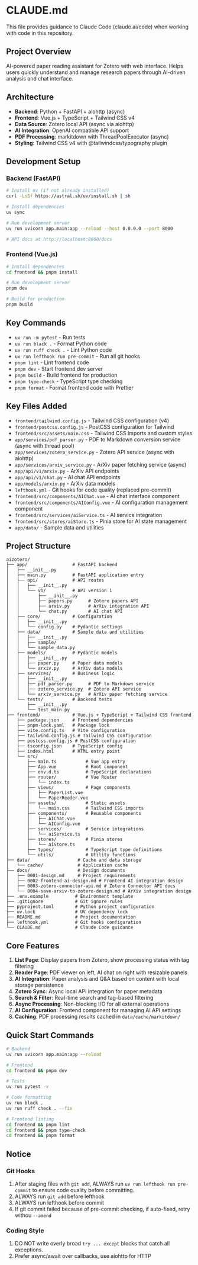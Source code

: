 # CLAUDE.md

This file provides guidance to Claude Code (claude.ai/code) when working with code in this repository.

## Project Overview

AI-powered paper reading assistant for Zotero with web interface. Helps users quickly understand and manage research papers through AI-driven analysis and chat interface.

## Architecture

- **Backend**: Python + FastAPI + aiohttp (async)
- **Frontend**: Vue.js + TypeScript + Tailwind CSS v4
- **Data Source**: Zotero local API (async via aiohttp)
- **AI Integration**: OpenAI compatible API support
- **PDF Processing**: markitdown with ThreadPoolExecutor (async)
- **Styling**: Tailwind CSS v4 with @tailwindcss/typography plugin

## Development Setup

### Backend (FastAPI)

```bash
# Install uv (if not already installed)
curl -LsSf https://astral.sh/uv/install.sh | sh

# Install dependencies
uv sync

# Run development server
uv run uvicorn app.main:app --reload --host 0.0.0.0 --port 8000

# API docs at http://localhost:8000/docs
```

### Frontend (Vue.js)

```bash
# Install dependencies
cd frontend && pnpm install

# Run development server
pnpm dev

# Build for production
pnpm build
```

## Key Commands

- `uv run -m pytest` - Run tests
- `uv run black .` - Format Python code
- `uv run ruff check .` - Lint Python code
- `uv run lefthook run pre-commit` - Run all git hooks
- `pnpm lint` - Lint frontend code
- `pnpm dev` - Start frontend dev server
- `pnpm build` - Build frontend for production
- `pnpm type-check` - TypeScript type checking
- `pnpm format` - Format frontend code with Prettier

## Key Files Added

- `frontend/tailwind.config.js` - Tailwind CSS configuration (v4)
- `frontend/postcss.config.js` - PostCSS configuration for Tailwind
- `frontend/src/assets/main.css` - Tailwind CSS imports and custom styles
- `app/services/pdf_parser.py` - PDF to Markdown conversion service (async with thread pool)
- `app/services/zotero_service.py` - Zotero API service (async with aiohttp)
- `app/services/arxiv_service.py` - ArXiv paper fetching service (async)
- `app/api/v1/arxiv.py` - ArXiv API endpoints
- `app/api/v1/chat.py` - AI chat API endpoints
- `app/models/arxiv.py` - ArXiv data models
- `lefthook.yml` - Git hooks for code quality (replaced pre-commit)
- `frontend/src/components/AIChat.vue` - AI chat interface component
- `frontend/src/components/AIConfig.vue` - AI configuration management component
- `frontend/src/services/aiService.ts` - AI service integration
- `frontend/src/stores/aiStore.ts` - Pinia store for AI state management
- `app/data/` - Sample data and utilities

## Project Structure

```
aizotero/
├── app/                 # FastAPI backend
│   ├── __init__.py
│   ├── main.py          # FastAPI application entry
│   ├── api/             # API routes
│   │   ├── __init__.py
│   │   └── v1/          # API version 1
│   │       ├── __init__.py
│   │       ├── papers.py      # Zotero papers API
│   │       ├── arxiv.py       # ArXiv integration API
│   │       └── chat.py        # AI chat API
│   ├── core/            # Configuration
│   │   ├── __init__.py
│   │   └── config.py    # Pydantic settings
│   ├── data/            # Sample data and utilities
│   │   ├── __init__.py
│   │   ├── sample/
│   │   └── sample_data.py
│   ├── models/          # Pydantic models
│   │   ├── __init__.py
│   │   ├── paper.py     # Paper data models
│   │   └── arxiv.py     # ArXiv data models
│   ├── services/        # Business logic
│   │   ├── __init__.py
│   │   ├── pdf_parser.py      # PDF to Markdown service
│   │   ├── zotero_service.py  # Zotero API service
│   │   └── arxiv_service.py   # ArXiv paper fetching service
│   └── tests/           # Backend tests
│       ├── __init__.py
│       └── test_main.py
├── frontend/            # Vue.js + TypeScript + Tailwind CSS frontend
│   ├── package.json     # Frontend dependencies
│   ├── pnpm-lock.yaml   # Package lock
│   ├── vite.config.ts   # Vite configuration
│   ├── tailwind.config.js # Tailwind CSS configuration
│   ├── postcss.config.js # PostCSS configuration
│   ├── tsconfig.json    # TypeScript config
│   ├── index.html       # HTML entry point
│   └── src/
│       ├── main.ts           # Vue app entry
│       ├── App.vue           # Root component
│       ├── env.d.ts          # TypeScript declarations
│       ├── router/           # Vue Router
│       │   └── index.ts
│       ├── views/            # Page components
│       │   ├── PaperList.vue
│       │   └── PaperReader.vue
│       ├── assets/           # Static assets
│       │   └── main.css      # Tailwind CSS imports
│       ├── components/       # Reusable components
│       │   ├── AIChat.vue
│       │   └── AIConfig.vue
│       ├── services/         # Service integrations
│       │   └── aiService.ts
│       ├── stores/           # Pinia stores
│       │   └── aiStore.ts
│       ├── types/            # TypeScript type definitions
│       └── utils/            # Utility functions
├── data/                  # Cache and data storage
│   └── cache/             # Application cache
├── docs/                  # Design documents
│   ├── 0001-design.md     # Project requirements
│   ├── 0002-frontend-ai-design.md # Frontend AI integration design
│   ├── 0003-zotero-connector-api.md # Zotero Connector API docs
│   └── 0004-save-arxiv-to-zotero-design.md # ArXiv integration design
├── .env.example          # Environment template
├── .gitignore            # Git ignore rules
├── pyproject.toml        # Python project configuration
├── uv.lock               # UV dependency lock
├── README.md             # Project documentation
├── lefthook.yml          # Git hooks configuration
└── CLAUDE.md             # Claude Code guidance
```

## Core Features

1. **List Page**: Display papers from Zotero, show processing status with tag filtering
2. **Reader Page**: PDF viewer on left, AI chat on right with resizable panels
3. **AI Integration**: Paper analysis and Q&A based on content with local storage persistence
4. **Zotero Sync**: Async local API integration for paper metadata
5. **Search & Filter**: Real-time search and tag-based filtering
6. **Async Processing**: Non-blocking I/O for all external operations
7. **AI Configuration**: Frontend component for managing AI API settings
8. **Caching**: PDF processing results cached in `data/cache/markitdown/`

## Quick Start Commands

```bash
# Backend
uv run uvicorn app.main:app --reload

# Frontend
cd frontend && pnpm dev

# Tests
uv run pytest -v

# Code formatting
uv run black .
uv run ruff check . --fix

# Frontend linting
cd frontend && pnpm lint
cd frontend && pnpm type-check
cd frontend && pnpm format
```

## Notice

### Git Hooks

1. After staging files with `git add`, ALWAYS run `uv run lefthook run pre-commit` to ensure code quality before committing.
2. ALWAYS run `git add` before lefthook
3. ALWAYS run lefthook before commit
4. If git commit failed because of pre-commit checking, if auto-fixed, retry withou `--amend`

### Coding Style
1. DO NOT write overly broad `try ... except` blocks that catch all exceptions.
2. Prefer async/await over callbacks, use aiohttp for HTTP
